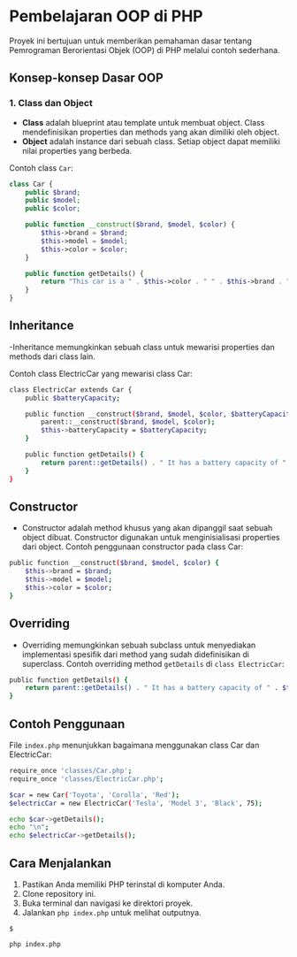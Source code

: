 # Pembelajaran OOP di PHP

Proyek ini bertujuan untuk memberikan pemahaman dasar tentang Pemrograman Berorientasi Objek (OOP) di PHP melalui contoh sederhana.

## Konsep-konsep Dasar OOP

### 1. Class dan Object

- **Class** adalah blueprint atau template untuk membuat object. Class mendefinisikan properties dan methods yang akan dimiliki oleh object.
- **Object** adalah instance dari sebuah class. Setiap object dapat memiliki nilai properties yang berbeda.

Contoh class `Car`:

```php
class Car {
    public $brand;
    public $model;
    public $color;

    public function __construct($brand, $model, $color) {
        $this->brand = $brand;
        $this->model = $model;
        $this->color = $color;
    }

    public function getDetails() {
        return "This car is a " . $this->color . " " . $this->brand . " " . $this->model . ".";
    }
}
```
## Inheritance

-Inheritance memungkinkan sebuah class untuk mewarisi properties dan methods dari class lain.

Contoh class ElectricCar yang mewarisi class Car:

```bash
class ElectricCar extends Car {
    public $batteryCapacity;

    public function __construct($brand, $model, $color, $batteryCapacity) {
        parent::__construct($brand, $model, $color);
        $this->batteryCapacity = $batteryCapacity;
    }

    public function getDetails() {
        return parent::getDetails() . " It has a battery capacity of " . $this->batteryCapacity . " kWh.";
    }
}
```

## Constructor
- Constructor adalah method khusus yang akan dipanggil saat sebuah object dibuat. Constructor digunakan untuk menginisialisasi properties dari object.
Contoh penggunaan constructor pada class Car:

```bash
public function __construct($brand, $model, $color) {
    $this->brand = $brand;
    $this->model = $model;
    $this->color = $color;
}
```

## Overriding

- Overriding memungkinkan sebuah subclass untuk menyediakan implementasi spesifik dari method yang sudah didefinisikan di superclass.
Contoh overriding method <code>getDetails</code> di <code>class ElectricCar</code>:
```bash
public function getDetails() {
    return parent::getDetails() . " It has a battery capacity of " . $this->batteryCapacity . " kWh.";
}
```

## Contoh Penggunaan
File <code>index.php</code> menunjukkan bagaimana menggunakan class Car dan ElectricCar:

```bash
require_once 'classes/Car.php';
require_once 'classes/ElectricCar.php';

$car = new Car('Toyota', 'Corolla', 'Red');
$electricCar = new ElectricCar('Tesla', 'Model 3', 'Black', 75);

echo $car->getDetails();
echo "\n";
echo $electricCar->getDetails();
```

## Cara Menjalankan
1. Pastikan Anda memiliki PHP terinstal di komputer Anda.
2. Clone repository ini.
3. Buka terminal dan navigasi ke direktori proyek.
4. Jalankan <code>php index.php</code> untuk melihat outputnya.

<code>$</code>
```bash
php index.php
```
